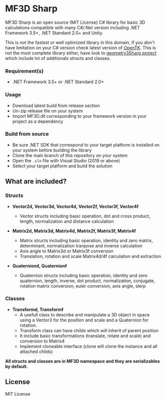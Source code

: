 # MF3D Sharp

MF3D Sharp is an open source (MIT License) C# library for basic 3D calculations compatible with many C#/.Net version including .NET Framework 3.5+, .NET Standard 2.0+ and Unity.

This is not the fastest or well optimized library in this domain, if you don't have limitation on your C# version check latest version of [OpenTK](https://github.com/opentk/opentk).
This is not the most complete library either, have look to [geometry3Sharp project](https://github.com/gradientspace/geometry3Sharp) which include lot of additionals structs and classes.


### Requirement(s)

* .NET Framework 3.5+ or .NET Standard 2.0+


### Usage

* Download latest build from release section
* Un-zip release file on your system
* Import MF3D.dll corresponding to your framework version in your project as a dependency


### Build from source

* Be sure .NET SDK that correspond to your target platform is installed on your system before building the library
* Clone the main branch of this repository on your system
* Open the `.sln` file with Visual Studio (2019 or above)
* Select your target platform and build the solution


## What are included?

### Structs

* **Vector2d, Vector3d, Vector4d, Vector2f, Vector3f, Vector4f**
    * Vector structs including basic operation, dot and cross product, length, normalization and distance calculation

* **Matrix2d, Matrix3d, Matrix4d, Matrix2f, Matrix3f, Matrix4f**
    * Matrix structs including basic operation, identity and zero matrix, determinant, normalization tranpose and inverse calculation
    * Axis angle to Matrix3d or Matrix3f conversion
    * Translation, rotation and scale Matrix4d/4f calculation and extraction

* **Quaterniond, Quaternionf**
    * Quaternion structs including basic operation, identity and zero quaternion, length, inverse, dot product, normalization, conjugate, rotation matrix conversion, euler conversion, axis angle, slerp

### Classes

* **Transformd, Transformf**
    * A usefull class to describe and manipulate a 3D object in space using a Vector3 for the position and scale and a Quaternion for rotation.
    * Transform class can have childs which will inherit of parent position
    * It include basic transformations (translate, rotate and scale) and conversion to Matrix4
    * Implement cloneable interface (clone will clone the instance and all attached childs)

**All structs and classes are in MF3D namespace and they are serializables by default.**


## License

MIT License